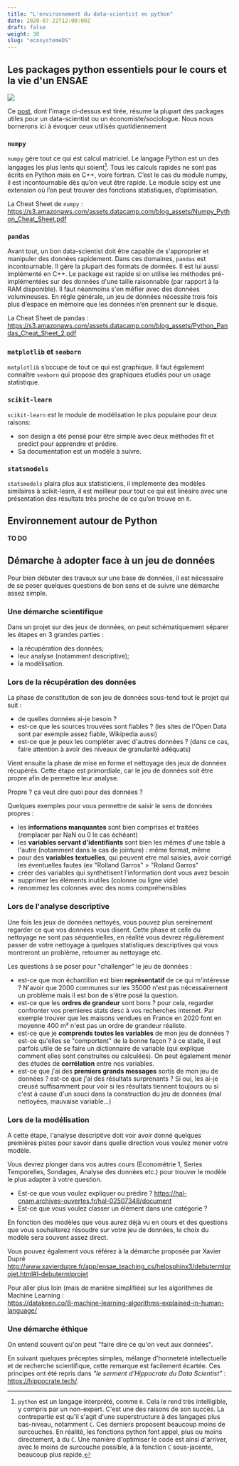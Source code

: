 ```yaml
---
title: "L'environnement du data-scientist en python"
date: 2020-07-22T12:00:00Z
draft: false
weight: 30
slug: "ecosystemeDS"
---
```


## Les packages python essentiels pour le cours et la vie d'un ENSAE

![](https://pydsc.files.wordpress.com/2017/11/pythonenvironment.png?w=663)

Ce
[post](https://medium.com/data-science-library/ultimate-python-library-guide-for-data-science-2562148158bf),
dont l'image ci-dessus est tirée, résume la plupart des packages utiles
pour un data-scientist ou un économiste/sociologue. Nous nous bornerons
ici à évoquer ceux utilisés quotidiennement

### `numpy`

`numpy` gère tout ce qui est calcul matriciel. Le langage Python est un des langages les plus lents qui soient[^1]. Tous les calculs rapides ne sont pas écrits en Python mais en C++, voire fortran. C’est le cas du module numpy, il est incontournable dès qu’on veut être rapide. Le module scipy est une extension où l’on peut trouver des fonctions statistiques, d’optimisation.

[^1]: `python` est un langage interprété, comme `R`. Cela le rend très
intelligible, y compris par un non-expert. C'est une des raisons de son
succès. La contrepartie est qu'il s'agit d'une superstructure à des langages
plus bas-niveau, notamment `C`. Ces derniers proposent beaucoup moins de
surcouches. En réalité, les fonctions python font appel, plus ou moins
directement, à du `C`. Une manière d'optimiser le code est ainsi d'arriver,
avec le moins de surcouche possible, à la fonction `C` sous-jacente,
beaucoup plus rapide. 

La Cheat Sheet de `numpy` :
<https://s3.amazonaws.com/assets.datacamp.com/blog_assets/Numpy_Python_Cheat_Sheet.pdf>

### `pandas`

Avant tout, un bon data-scientist doit être capable de
s'approprier et manipuler des données rapidement. Dans ces domaines, 
`pandas` est incontournable.
Il gère la plupart des formats de données. Il est lui aussi implémenté en C++.
Le package est rapide si on utilise les méthodes pré-implémentées sur
des données d'une taille raisonnable (par rapport à la RAM disponible). Il faut
néanmoins s'en méfier avec des données volumineuses.
En règle générale, un jeu de données nécessite
trois fois plus d’espace en mémoire que les
données n’en prennent sur le disque.

La Cheat Sheet de pandas :
<https://s3.amazonaws.com/assets.datacamp.com/blog_assets/Python_Pandas_Cheat_Sheet_2.pdf>


### `matplotlib` et `seaborn`

`matplotlib` s’occupe de tout ce qui est graphique.
Il faut également connaître `seaborn`
qui propose des graphiques étudiés pour un usage statistique.

### `scikit-learn`

`scikit-learn` est le module de modélisation le plus populaire pour deux raisons:

* son design a été pensé pour être simple avec deux méthodes fit et predict pour apprendre et prédire.
* Sa documentation est un modèle à suivre.

### `statsmodels`

`statsmodels` plaira plus aux statisticiens, il implémente des modèles
similaires à scikit-learn,
il est meilleur pour tout ce qui est linéaire avec une présentation des
résultats très proche de ce qu’on trouve en `R`.

<!---
(source http://www.xavierdupre.fr/app/papierstat/helpsphinx/rappel.html)
----->

## Environnement autour de Python

**TO DO**

## Démarche à adopter face à un jeu de données

Pour bien débuter des travaux sur une base de données,
il est nécessaire de se poser quelques questions de bon sens
et de suivre une démarche assez simple. 

### Une démarche scientifique 

Dans un projet sur des jeux de données, on peut schématiquement séparer les étapes en 3 grandes parties :

* la récupération des données;
* leur analyse (notamment descriptive);
* la modélisation.


### Lors de la récupération des données

La phase de constitution de son jeu de données sous-tend tout le projet qui suit : 
- de quelles données ai-je besoin ? 
- est-ce que les sources trouvées sont fiables ? (les sites de l'Open Data sont par exemple assez fiable, Wikipedia aussi)
- est-ce que je peux les compléter avec d'autres données ? (dans ce cas, faire attention à avoir des niveaux de granularité adéquats)

Vient ensuite la phase de mise en forme et nettoyage des jeux de données récupérés. Cette étape est primordiale, car le jeu de données soit être propre afin de permettre leur analyse.

Propre ? ça veut dire quoi pour des données ? 

Quelques exemples pour vous permettre de saisir le sens de données propres : 
- les __informations manquantes__ sont bien comprises et traitées (remplacer par NaN ou 0 le cas échéant) 
- les __variables servant d'identifiants__ sont bien les mêmes d'une table à l'autre (notamment dans le cas de jointure) : même format, même 
- pour des __variables textuelles__, qui peuvent etre mal saisies, avoir corrigé les éventuelles fautes (ex "Rolland Garros" > "Roland Garros" 
- créer des variables qui synthétisent l'information dont vous avez besoin
- supprimer les éléments inutiles (colonne ou ligne vide)
- renommez les colonnes avec des noms compréhensibles 


### Lors de l'analyse descriptive

Une fois les jeux de données nettoyés, vous pouvez plus sereinement regarder ce que vos données vous disent. Cette phase et celle du nettoyage ne sont pas séquentielles, en réalité vous devrez régulièrement passer de votre nettoyage à quelques statistiques descriptives qui vous montreront un problème, retourner au nettoyage etc. 

Les questions à se poser pour "challenger" le jeu de données : 

- est-ce que mon échantillon est bien __représentatif__ de ce qui m'intéresse ? N'avoir que 2000 communes sur les 35000 n'est pas nécessairement un problème mais il est bon de s'être posé la question. 
- est-ce que les __ordres de grandeur__ sont bons ? pour cela, regarder confronter vos premieres stats desc à vos recherches internet. Par exemple trouver que les maisons vendues en France en 2020 font en moyenne 400 m² n'est pas un ordre de grandeur réaliste. 
- est-ce que je __comprends toutes les variables__ de mon jeu de données ? est-ce qu'elles se "comportent" de la bonne façon ? à ce stade, il est parfois utile de se faire un dictionnaire de variable (qui explique comment elles sont construites ou calculées). On peut également mener des études de __corrélation__ entre nos variables.
- est-ce que j'ai des __premiers grands messages__ sortis de mon jeu de données ? est-ce que j'ai des résultats surprenants ? Si oui, les ai-je creusé suffisamment pour voir si les résultats tiennent toujours ou si c'est à cause d'un souci dans la construction du jeu de données (mal nettoyées, mauvaise variable...)

### Lors de la modélisation

A cette étape, l'analyse descriptive doit voir avoir donné quelques premières pistes pour savoir dans quelle direction vous voulez mener votre modèle. 

Vous devrez plonger dans vos autres cours (Econométrie 1, Series Temporelles, Sondages, Analyse des données etc.) pour trouver le modèle le plus adapter à votre question.

- Est-ce que vous voulez expliquer ou prédire ? https://hal-cnam.archives-ouvertes.fr/hal-02507348/document
- Est-ce que vous voulez classer un élément dans une catégorie ? 

En fonction des modèles que vous aurez déjà vu en cours et des questions que vous souhaiterez résoudre sur votre jeu de données, le choix du modèle sera souvent assez direct. 


Vous pouvez également vous référez à la démarche proposée par Xavier Dupré
http://www.xavierdupre.fr/app/ensae_teaching_cs/helpsphinx3/debutermlprojet.html#l-debutermlprojet

Pour aller plus loin (mais de manière simplifiée) sur les algorithmes de Machine Learning :  
https://datakeen.co/8-machine-learning-algorithms-explained-in-human-language/


### Une démarche éthique 

On entend souvent qu'on peut "faire dire ce qu'on veut aux données". 

En suivant quelques préceptes simples, mélange d'honneteté intellectuelle et
de recherche scientifique, cette remarque est facilement écartée.
Ces principes ont été repris dans
*"le serment d'Hippocrate du Data Scientist"* : https://hippocrate.tech/.
